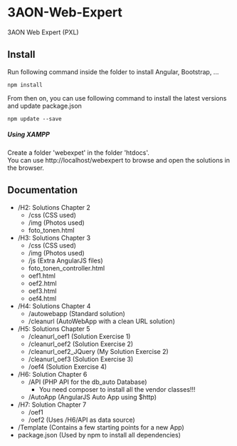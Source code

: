 # 3AON-Web-Expert
3AON Web Expert (PXL)

## Install

Run following command inside the folder to install Angular, Bootstrap, ...

```
npm install
```

From then on, you can use following command to install the latest versions and update package.json

```
npm update --save
```

##### Using XAMPP

Create a folder 'webexpet' in the folder 'htdocs'.  
You can use http://localhost/webexpert to browse and open the solutions in the browser.

## Documentation

* /H2: Solutions Chapter 2
    * /css (CSS used)
    * /img (Photos used)
    * foto_tonen.html
* /H3: Solutions Chapter 3
    * /css (CSS used)
    * /img (Photos used)
    * /js (Extra AngularJS files)
    * foto_tonen_controller.html
    * oef1.html
    * oef2.html
    * oef3.html
    * oef4.html
* /H4: Solutions Chapter 4
    * /autowebapp (Standard solution)
    * /cleanurl (AutoWebApp with a clean URL solution)
* /H5: Solutions Chapter 5
    * /cleanurl_oef1 (Solution Exercise 1)
    * /cleanurl_oef2 (Solution Exercise 2)
    * /cleanurl_oef2_JQuery (My Solution Exercise 2)
    * /cleanurl_oef3 (Solution Exercise 3)
    * /oef4 (Solution Exercise 4)
* /H6: Solution Chapter 6
    * /API (PHP API for the db_auto Database)
        * You need composer to install all the vendor classes!!!
    * /AutoApp (AngularJS Auto App using $http)
* /H7: Solution Chapter 7
    * /oef1
    * /oef2 (Uses /H6/API as data source)
* /Template (Contains a few starting points for a new App)
* package.json (Used by npm to install all dependencies)